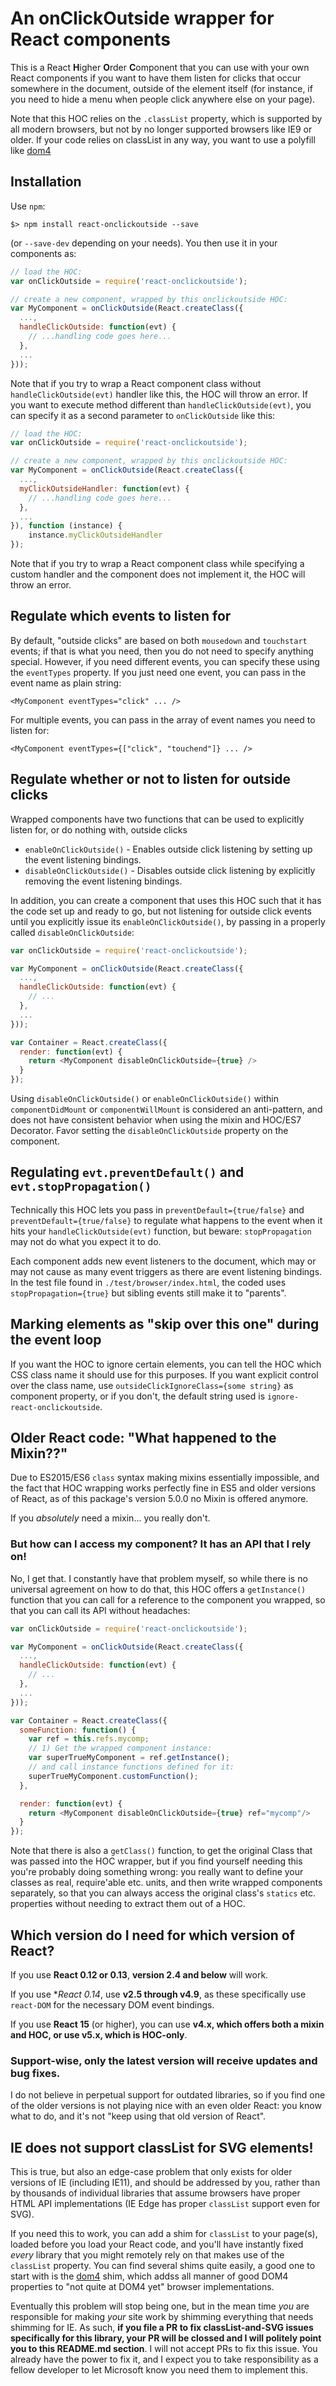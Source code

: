 # An onClickOutside wrapper for React components

This is a React **H**igher **O**rder **C**omponent that you can use with your own React components if you want to have them listen for clicks that occur somewhere in the document, outside of the element itself (for instance, if you need to hide a menu when people click anywhere else on your page).

Note that this HOC relies on the `.classList` property, which is supported by all modern browsers, but not by no longer supported browsers like IE9 or older. If your code relies on classList in any way, you want to use a polyfill like [dom4](https://github.com/WebReflection/dom4)

## Installation

Use `npm`:

```
$> npm install react-onclickoutside --save
```

(or `--save-dev` depending on your needs). You then use it in your components as:

```javascript
// load the HOC:
var onClickOutside = require('react-onclickoutside');

// create a new component, wrapped by this onclickoutside HOC:
var MyComponent = onClickOutside(React.createClass({
  ...,
  handleClickOutside: function(evt) {
    // ...handling code goes here...
  },
  ...
}));

```
Note that if you try to wrap a React component class without `handleClickOutside(evt)` handler like this, the HOC will throw an error.
If you want to execute method different than `handleClickOutside(evt)`, you can specify it as a second parameter to `onClickOutside` like this:

```javascript
// load the HOC:
var onClickOutside = require('react-onclickoutside');

// create a new component, wrapped by this onclickoutside HOC:
var MyComponent = onClickOutside(React.createClass({
  ...,
  myClickOutsideHandler: function(evt) {
    // ...handling code goes here...
  },
  ...
}), function (instance) {
    instance.myClickOutsideHandler
});

```

Note that if you try to wrap a React component class while specifying a custom handler and the component does not implement it, the HOC will throw an error.

## Regulate which events to listen for

By default, "outside clicks" are based on both `mousedown` and `touchstart` events; if that is what you need, then you do not need to specify anything special. However, if you need different events, you can specify these using the `eventTypes` property. If you just need one event, you can pass in the event name as plain string:

```
<MyComponent eventTypes="click" ... />
```

For multiple events, you can pass in the array of event names you need to listen for:

```
<MyComponent eventTypes={["click", "touchend"]} ... />
```

## Regulate whether or not to listen for outside clicks

Wrapped components have two functions that can be used to explicitly listen for, or do nothing with, outside clicks

- `enableOnClickOutside()` - Enables outside click listening by setting up the event listening bindings.
- `disableOnClickOutside()` - Disables outside click listening by explicitly removing the event listening bindings.

In addition, you can create a component that uses this HOC such that it has the code set up and ready to go, but not listening for outside click events until you explicitly issue its `enableOnClickOutside()`, by passing in a properly called `disableOnClickOutside`:

```javascript
var onClickOutside = require('react-onclickoutside');

var MyComponent = onClickOutside(React.createClass({
  ...,
  handleClickOutside: function(evt) {
    // ...
  },
  ...
}));

var Container = React.createClass({
  render: function(evt) {
    return <MyComponent disableOnClickOutside={true} />
  }
});
```

Using `disableOnClickOutside()` or `enableOnClickOutside()` within `componentDidMount` or `componentWillMount` is considered an anti-pattern, and does not have consistent behavior when using the mixin and HOC/ES7 Decorator. Favor setting the `disableOnClickOutside` property on the component.

## Regulating `evt.preventDefault()` and `evt.stopPropagation()`

Technically this HOC lets you pass in `preventDefault={true/false}` and `preventDefault={true/false}` to regulate what happens to the event when it hits your `handleClickOutside(evt)` function, but beware: `stopPropagation` may not do what you expect it to do.

Each component adds new event listeners to the document, which may or may not cause as many event triggers as there are event listening bindings. In the test file found in `./test/browser/index.html`, the coded uses `stopPropagation={true}` but sibling events still make it to "parents".   

## Marking elements as "skip over this one" during the event loop

If you want the HOC to ignore certain elements, you can tell the HOC which CSS class name it should use for this purposes. If you want explicit control over the class name, use `outsideClickIgnoreClass={some string}` as component property, or if you don't, the default string used is `ignore-react-onclickoutside`.

## Older React code: "What happened to the Mixin??"

Due to ES2015/ES6 `class` syntax making mixins essentially impossible, and the fact that HOC wrapping works perfectly fine in ES5 and older versions of React, as of this package's version 5.0.0 no Mixin is offered anymore.

If you *absolutely* need a mixin... you really don't.

### But how can I access my component? It has an API that I rely on!

No, I get that. I constantly have that problem myself, so while there is no universal agreement on how to do that, this HOC offers a `getInstance()` function that you can call for a reference to the component you wrapped, so that you can call its API without headaches:

```javascript
var onClickOutside = require('react-onclickoutside');

var MyComponent = onClickOutside(React.createClass({
  ...,
  handleClickOutside: function(evt) {
    // ...
  },
  ...
}));

var Container = React.createClass({
  someFunction: function() {
    var ref = this.refs.mycomp;
    // 1) Get the wrapped component instance: 
    var superTrueMyComponent = ref.getInstance();   
    // and call instance functions defined for it: 
    superTrueMyComponent.customFunction();
  },

  render: function(evt) {
    return <MyComponent disableOnClickOutside={true} ref="mycomp"/>
  }
});
```

Note that there is also a `getClass()` function, to get the original Class that was passed into the HOC wrapper, but if you find yourself needing this you're probably doing something wrong: you really want to define your classes as real, require'able etc. units, and then write wrapped components separately, so that you can always access the original class's `statics` etc. properties without needing to extract them out of a HOC.

## Which version do I need for which version of React?

If you use **React 0.12 or 0.13**, **version 2.4 and below** will work.

If you use **React 0.14*, use **v2.5 through v4.9**, as these specifically use `react-DOM` for the necessary DOM event bindings.

If you use **React 15** (or higher), you can use **v4.x, which offers both a mixin and HOC, or use v5.x, which is HOC-only**.

### Support-wise, only the latest version will receive updates and bug fixes.

I do not believe in perpetual support for outdated libraries, so if you find one of the older versions is not playing nice with an even older React: you know what to do, and it's not "keep using that old version of React".

## IE does not support classList for SVG elements!

This is true, but also an edge-case problem that only exists for older versions of IE (including IE11), and should be addressed by you, rather than by  thousands of individual libraries that assume browsers have proper HTML API implementations (IE Edge has proper `classList` support even for SVG).

If you need this to work, you can add a shim for `classList` to your page(s), loaded before you load your React code, and you'll have instantly fixed *every* library that you might remotely rely on that makes use of the `classList` property. You can find several shims quite easily, a good one to start with is the [dom4](https://github.com/WebReflection/dom4) shim, which addss all manner of good DOM4 properties to "not quite at DOM4 yet" browser implementations.

Eventually this problem will stop being one, but in the mean time *you* are responsible for making *your* site work by shimming everything that needs shimming for IE.  As such, **if you file a PR to fix classList-and-SVG issues specifically for this library, your PR will be clossed and I will politely point you to this README.md section**. I will not accept PRs to fix this issue. You already have the power to fix it, and I expect you to take responsibility as a fellow developer to let Microsoft know you need them to implement this.
